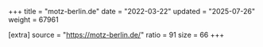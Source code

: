 +++
title = "motz-berlin.de"
date = "2022-03-22"
updated = "2025-07-26"
weight = 67961

[extra]
source = "https://motz-berlin.de/"
ratio = 91
size = 66
+++
